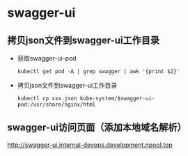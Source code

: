 # swagger-ui

## 拷贝json文件到swagger-ui工作目录
* 获取swagger-ui-pod

  `kubectl get pod -A | grep swagger | awk '{print $2}'`

* 拷贝json文件到swagger-ui工作目录

  `kubectl cp xxx.json kube-system/$swagger-ui-pod:/usr/share/nginx/html`

## swagger-ui访问页面（添加本地域名解析）
http://swagger-ui.internal-devops.development.npool.top
